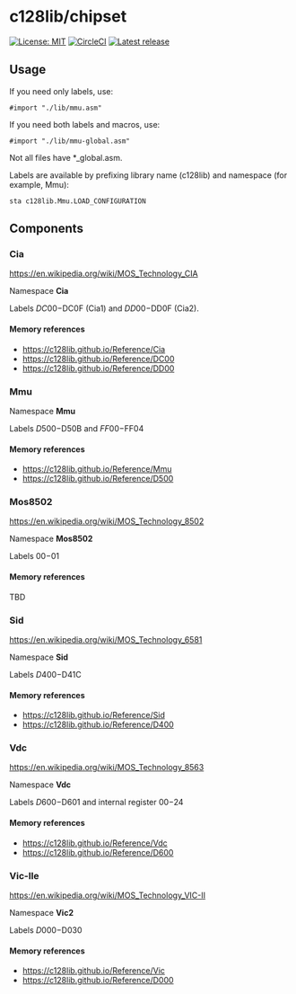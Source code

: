 # c128lib/chipset
[![License: MIT](https://img.shields.io/badge/License-MIT-yellow.svg)](https://opensource.org/licenses/MIT)
[![CircleCI](https://circleci.com/gh/c128lib/chipset/tree/master.svg?style=shield)](https://circleci.com/gh/c128lib/chipset/tree/master)
[![Latest release](https://img.shields.io/github/v/release/c128lib/chipset.svg)](https://github.com/c128lib/chipset/releases)

## Usage

If you need only labels, use:

```
#import "./lib/mmu.asm"
```

If you need both labels and macros, use:

```
#import "./lib/mmu-global.asm"
```

Not all files have *_global.asm.

Labels are available by prefixing library name (c128lib) and namespace (for example, Mmu):

```
sta c128lib.Mmu.LOAD_CONFIGURATION
```

## Components

### Cia

https://en.wikipedia.org/wiki/MOS_Technology_CIA

Namespace **Cia**

Labels $DC00-$DC0F (Cia1) and $DD00-$DD0F (Cia2).

#### Memory references
* https://c128lib.github.io/Reference/Cia
* https://c128lib.github.io/Reference/DC00
* https://c128lib.github.io/Reference/DD00

### Mmu

Namespace **Mmu**

Labels $D500-$D50B and $FF00-$FF04

#### Memory references
* https://c128lib.github.io/Reference/Mmu
* https://c128lib.github.io/Reference/D500

### Mos8502

https://en.wikipedia.org/wiki/MOS_Technology_8502

Namespace **Mos8502**

Labels $00-$01

#### Memory references
TBD

### Sid

https://en.wikipedia.org/wiki/MOS_Technology_6581

Namespace **Sid**

Labels $D400-$D41C

#### Memory references
* https://c128lib.github.io/Reference/Sid
* https://c128lib.github.io/Reference/D400

### Vdc

https://en.wikipedia.org/wiki/MOS_Technology_8563

Namespace **Vdc**

Labels $D600-$D601 and internal register $00-$24

#### Memory references
* https://c128lib.github.io/Reference/Vdc
* https://c128lib.github.io/Reference/D600

### Vic-IIe

https://en.wikipedia.org/wiki/MOS_Technology_VIC-II

Namespace **Vic2**

Labels $D000-$D030

#### Memory references
* https://c128lib.github.io/Reference/Vic
* https://c128lib.github.io/Reference/D000

